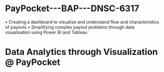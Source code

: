 # PayPocket---BAP---DNSC-6317
• Creating a dashboard to visualize and understand flow and characteristics of payouts • Simplifying complex payout problems through data visualisation using Power BI and Tableau

# Data Analytics through Visualization @ PayPocket


